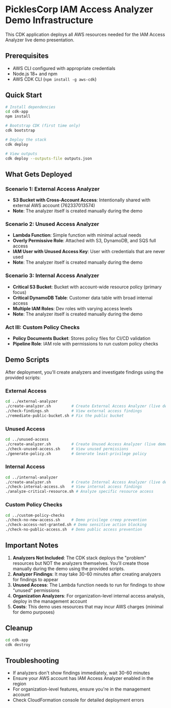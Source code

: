 # PicklesCorp IAM Access Analyzer Demo Infrastructure

This CDK application deploys all AWS resources needed for the IAM Access Analyzer live demo presentation.

## Prerequisites

- AWS CLI configured with appropriate credentials
- Node.js 18+ and npm
- AWS CDK CLI (`npm install -g aws-cdk`)

## Quick Start

```bash
# Install dependencies
cd cdk-app
npm install

# Bootstrap CDK (first time only)
cdk bootstrap

# Deploy the stack
cdk deploy

# View outputs
cdk deploy --outputs-file outputs.json
```

## What Gets Deployed

### Scenario 1: External Access Analyzer
- **S3 Bucket with Cross-Account Access**: Intentionally shared with external AWS account (762337013574)
- **Note**: The analyzer itself is created manually during the demo

### Scenario 2: Unused Access Analyzer
- **Lambda Function**: Simple function with minimal actual needs
- **Overly Permissive Role**: Attached with S3, DynamoDB, and SQS full access
- **IAM User with Unused Access Key**: User with credentials that are never used
- **Note**: The analyzer itself is created manually during the demo

### Scenario 3: Internal Access Analyzer
- **Critical S3 Bucket**: Bucket with account-wide resource policy (primary focus)
- **Critical DynamoDB Table**: Customer data table with broad internal access
- **Multiple IAM Roles**: Dev roles with varying access levels
- **Note**: The analyzer itself is created manually during the demo

### Act III: Custom Policy Checks
- **Policy Documents Bucket**: Stores policy files for CI/CD validation
- **Pipeline Role**: IAM role with permissions to run custom policy checks

## Demo Scripts

After deployment, you'll create analyzers and investigate findings using the provided scripts:

### External Access
```bash
cd ../external-analyzer
./create-analyzer.sh         # Create External Access Analyzer (live demo)
./check-findings.sh          # View external access findings
./remediate-public-bucket.sh # Fix the public bucket
```

### Unused Access
```bash
cd ../unused-access
./create-analyzer.sh         # Create Unused Access Analyzer (live demo)
./check-unused-access.sh     # View unused permissions
./generate-policy.sh         # Generate least-privilege policy
```

### Internal Access
```bash
cd ../internal-analyzer
./create-analyzer.sh         # Create Internal Access Analyzer (live demo)
./check-internal-access.sh   # View internal access findings
./analyze-critical-resource.sh # Analyze specific resource access
```

### Custom Policy Checks
```bash
cd ../custom-policy-checks
./check-no-new-access.sh     # Demo privilege creep prevention
./check-access-not-granted.sh # Demo sensitive action blocking
./check-no-public-access.sh  # Demo public access prevention
```

## Important Notes

1. **Analyzers Not Included**: The CDK stack deploys the "problem" resources but NOT the analyzers themselves. You'll create those manually during the demo using the provided scripts.
2. **Analyzer Findings**: It may take 30-60 minutes after creating analyzers for findings to appear
3. **Unused Access**: The Lambda function needs to run for findings to show "unused" permissions
4. **Organization Analyzers**: For organization-level internal access analysis, deploy in the management account
5. **Costs**: This demo uses resources that may incur AWS charges (minimal for demo purposes)

## Cleanup

```bash
cd cdk-app
cdk destroy
```

## Troubleshooting

- If analyzers don't show findings immediately, wait 30-60 minutes
- Ensure your AWS account has IAM Access Analyzer enabled in the region
- For organization-level features, ensure you're in the management account
- Check CloudFormation console for detailed deployment errors
